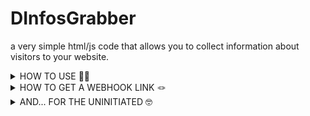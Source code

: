 # DInfosGrabber
a very simple html/js code that allows you to collect information about visitors to your website.


<details>
  <summary>HOW TO USE 👨‍💻</summary>
  
- insert the code in your html environment, then replace the 'YOUR DISCORD WEBHOOK HERE' with your discord webhook.

- the webhook will send a message as soon as someone logs on to the website

</details>

<details>
  <summary>HOW TO GET A WEBHOOK LINK 🪢</summary></summary>
  
1. Go to the discord server where you want the info to be sent
2. go to the salon settings where the information will be sent and click on 'integrations', then, on 'webhooks'.
3. if you don't already have a webhook, as soon as you click on 'integrations', discord will create one for you. If you already have one, click on 'create a new webhook.
4. copy the webhook link

</details>

<details>
  <summary>AND... FOR THE UNINITIATED 🤓</summary>

- to easily create a website and insert this code, simply go to https://odoo.com/ and press 'start'. then fill in the form and odoo will create your website. once inside, go to the configuration panel and look for the 'embedded code' block.
- Then drag this block into the web page and click on it to open the editing panel. 
- Then press 'modify' and remove all the code already there. insert the DInfosGrabber code, replacing the 'YOUR DISCORD WEBHOOK HERE' with the link to your discord webhook. 
- Then save the changes. 
- and we are! your DInfosGrabber site is ready!
- I'd advise you to make your site as similar as possible to the real thing, using the blocks available, otherwise you'll know it's a fake.
  
</details>


